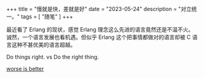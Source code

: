 +++
title = "慢就是快，差就是好"
date = "2023-05-24"
description = "对立统一。"
tags = [
    "随笔"
]
+++

最近看了 Erlang 的现状，感觉 Erlang 理念这么先进的语言竟然还是不温不火。诚然，一个语言发展也看机遇。但似乎 Erlang 这个把事情都做对的语言却被 C 语言这种不甚优美的语言超越。

Do things right. vs Do the right thing.

[worse is better](https://en.wikipedia.org/wiki/Worse_is_better)